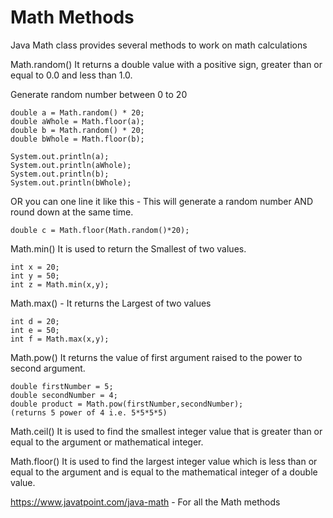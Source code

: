 # Math Methods

Java Math class provides several methods to work on math calculations

Math.random()	It returns a double value with a positive sign, greater than or equal to 0.0 and less than 1.0.

Generate random number between 0 to 20

    double a = Math.random() * 20;
    double aWhole = Math.floor(a);
    double b = Math.random() * 20;
    double bWhole = Math.floor(b);

    System.out.println(a);
    System.out.println(aWhole);
    System.out.println(b);
    System.out.println(bWhole);

OR you can one line it like this - This will generate a random number AND round down at the same time.

    double c = Math.floor(Math.random()*20);

Math.min()	It is used to return the Smallest of two values.

    int x = 20;
    int y = 50;
    int z = Math.min(x,y);


Math.max() - It returns the Largest of two values

    int d = 20;
    int e = 50;
    int f = Math.max(x,y);


Math.pow()	It returns the value of first argument raised to the power to second argument.

    double firstNumber = 5;
    double secondNumber = 4;
    double product = Math.pow(firstNumber,secondNumber);
    (returns 5 power of 4 i.e. 5*5*5*5)

Math.ceil()	It is used to find the smallest integer value that is greater than or equal to the argument or mathematical integer.

Math.floor()	It is used to find the largest integer value which is less than or equal to the argument and is equal to the mathematical integer of a double value.

https://www.javatpoint.com/java-math - For all the Math methods



   